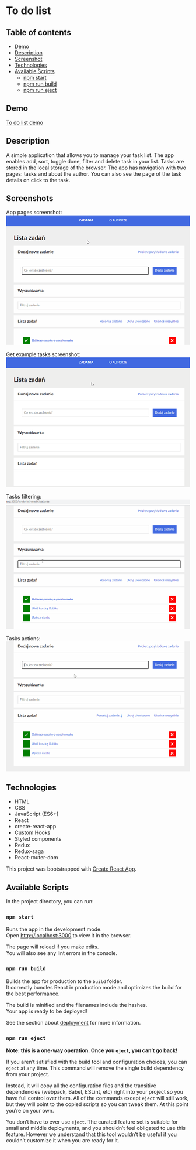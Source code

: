 # To do list

## Table of contents

- [Demo](#demo)
- [Description](#description)
- [Screenshot](#screenshot)
- [Technologies](#technologies)
- [Available Scripts](#available-scripts)
  - [npm start](#npm-start)
  - [npm run build](#npm-run-build)
  - [npm run eject](#npm-run-eject)

## Demo

[To do list demo](https://wknott.github.io/to-do-list-react/)

## Description

A simple application that allows you to manage your task list. The app enables add, sort, toggle done, filter and delete task in your list. Tasks are stored in the local storage of the browser. The app has navigation with two pages: tasks and about the author. You can also see the page of the task details on click to the task.

## Screenshots

App pages screenshot:
![Pages](pages.gif)

Get example tasks screenshot:
![Example](get-example-tasks.gif)

Tasks filtering:
![Filtering](task-filtering.gif)

Tasks actions:
![Actions](task-actions.gif)

## Technologies

- HTML
- CSS
- JavaScript (ES6+)
- React
- create-react-app
- Custom Hooks
- Styled components
- Redux
- Redux-saga
- React-router-dom

This project was bootstrapped with [Create React App](https://github.com/facebook/create-react-app).

## Available Scripts

In the project directory, you can run:

### `npm start`

Runs the app in the development mode.<br />
Open [http://localhost:3000](http://localhost:3000) to view it in the browser.

The page will reload if you make edits.<br />
You will also see any lint errors in the console.

### `npm run build`

Builds the app for production to the `build` folder.<br />
It correctly bundles React in production mode and optimizes the build for the best performance.

The build is minified and the filenames include the hashes.<br />
Your app is ready to be deployed!

See the section about [deployment](https://facebook.github.io/create-react-app/docs/deployment) for more information.

### `npm run eject`

**Note: this is a one-way operation. Once you `eject`, you can’t go back!**

If you aren’t satisfied with the build tool and configuration choices, you can `eject` at any time. This command will remove the single build dependency from your project.

Instead, it will copy all the configuration files and the transitive dependencies (webpack, Babel, ESLint, etc) right into your project so you have full control over them. All of the commands except `eject` will still work, but they will point to the copied scripts so you can tweak them. At this point you’re on your own.

You don’t have to ever use `eject`. The curated feature set is suitable for small and middle deployments, and you shouldn’t feel obligated to use this feature. However we understand that this tool wouldn’t be useful if you couldn’t customize it when you are ready for it.
